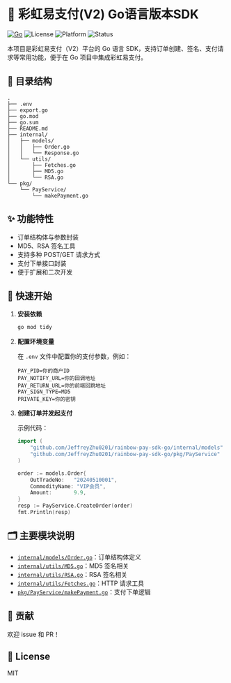 # 🌈 彩虹易支付(V2) Go语言版本SDK

[![Go](https://img.shields.io/badge/Go-1.20%2B-blue?logo=go)](https://golang.org/)
![License](https://img.shields.io/badge/license-MIT-green)
![Platform](https://img.shields.io/badge/platform-cross--platform-lightgrey)
![Status](https://img.shields.io/badge/status-active-brightgreen)

本项目是彩虹易支付（V2）平台的 Go 语言 SDK，支持订单创建、签名、支付请求等常用功能，便于在 Go 项目中集成彩虹易支付。

## 📁 目录结构

```
.
├── .env
├── export.go
├── go.mod
├── go.sum
├── README.md
├── internal/
│   ├── models/
│   │   ├── Order.go
│   │   └── Response.go
│   └── utils/
│       ├── Fetches.go
│       ├── MD5.go
│       └── RSA.go
└── pkg/
    └── PayService/
        └── makePayment.go
```

## ✨ 功能特性

- 订单结构体与参数封装
- MD5、RSA 签名工具
- 支持多种 POST/GET 请求方式
- 支付下单接口封装
- 便于扩展和二次开发

## 🚀 快速开始

1. **安装依赖**

   ```bash
   go mod tidy
   ```

2. **配置环境变量**

   在 `.env` 文件中配置你的支付参数，例如：

   ```
   PAY_PID=你的商户ID
   PAY_NOTIFY_URL=你的回调地址
   PAY_RETURN_URL=你的前端回跳地址
   PAY_SIGN_TYPE=MD5
   PRIVATE_KEY=你的密钥
   ```

3. **创建订单并发起支付**

   示例代码：

   ```go
   import (
       "github.com/JeffreyZhu0201/rainbow-pay-sdk-go/internal/models"
       "github.com/JeffreyZhu0201/rainbow-pay-sdk-go/pkg/PayService"
   )

   order := models.Order{
       OutTradeNo:   "20240510001",
       CommodityName: "VIP会员",
       Amount:       9.9,
   }
   resp := PayService.CreateOrder(order)
   fmt.Println(resp)
   ```

## 🗂️ 主要模块说明

- [`internal/models/Order.go`](internal/models/Order.go)：订单结构体定义
- [`internal/utils/MD5.go`](internal/utils/MD5.go)：MD5 签名相关
- [`internal/utils/RSA.go`](internal/utils/RSA.go)：RSA 签名相关
- [`internal/utils/Fetches.go`](internal/utils/Fetches.go)：HTTP 请求工具
- [`pkg/PayService/makePayment.go`](pkg/PayService/makePayment.go)：支付下单逻辑

## 🤝 贡献

欢迎 issue 和 PR！

## 📝 License

MIT